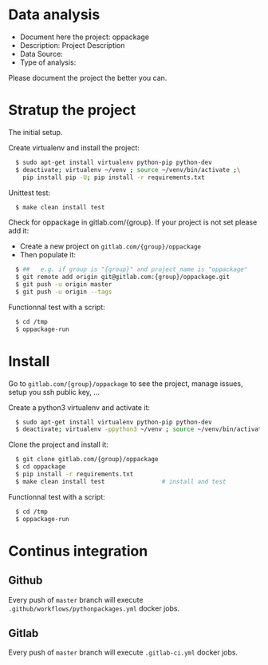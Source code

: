 # Data analysis
- Document here the project: oppackage
- Description: Project Description
- Data Source:
- Type of analysis:

Please document the project the better you can.

# Stratup the project

The initial setup.

Create virtualenv and install the project:
```bash
  $ sudo apt-get install virtualenv python-pip python-dev
  $ deactivate; virtualenv ~/venv ; source ~/venv/bin/activate ;\
    pip install pip -U; pip install -r requirements.txt
```

Unittest test:
```bash
  $ make clean install test
```

Check for oppackage in gitlab.com/{group}.
If your project is not set please add it:

- Create a new project on `gitlab.com/{group}/oppackage`
- Then populate it:

```bash
  $ ##   e.g. if group is "{group}" and project_name is "oppackage"
  $ git remote add origin git@gitlab.com:{group}/oppackage.git
  $ git push -u origin master
  $ git push -u origin --tags
```

Functionnal test with a script:
```bash
  $ cd /tmp
  $ oppackage-run
```
# Install
Go to `gitlab.com/{group}/oppackage` to see the project, manage issues,
setup you ssh public key, ...

Create a python3 virtualenv and activate it:
```bash
  $ sudo apt-get install virtualenv python-pip python-dev
  $ deactivate; virtualenv -ppython3 ~/venv ; source ~/venv/bin/activate
```

Clone the project and install it:
```bash
  $ git clone gitlab.com/{group}/oppackage
  $ cd oppackage
  $ pip install -r requirements.txt
  $ make clean install test                # install and test
```
Functionnal test with a script:
```bash
  $ cd /tmp
  $ oppackage-run
``` 

# Continus integration
## Github 
Every push of `master` branch will execute `.github/workflows/pythonpackages.yml` docker jobs.
## Gitlab
Every push of `master` branch will execute `.gitlab-ci.yml` docker jobs.
